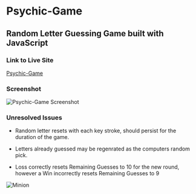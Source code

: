# Psychic-Game

## Random Letter Guessing Game built with JavaScript

### Link to Live Site
[Psychic-Game](https://captnwalker.github.io/week-4-game/)

### Screenshot
![Psychic-Game Screenshot](https://raw.github.com/captnwalker/Psychic-Game2/master/screenshot/Psychic-Game.png)



### Unresolved Issues

* Random letter resets with each key stroke, should persist for the duration of the game.

* Letters already guessed may be regenrated as the computers random pick.

* Loss correctly resets Remaining Guesses to 10 for the new round, however a Win incorrectly resets Remaining Guesses to 9


![Minion](https://octodex.github.com/images/minion.png)
